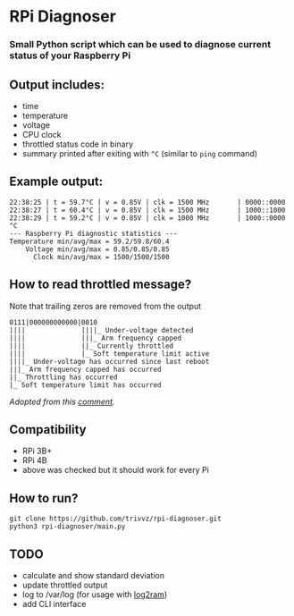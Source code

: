 # RPi Diagnoser

### Small Python script which can be used to diagnose current status of your Raspberry Pi

## Output includes:
- time
- temperature
- voltage
- CPU clock
- throttled status code in binary
- summary printed after exiting with `^C` (similar to `ping` command)

## Example output:
```
22:38:25 | t = 59.7°C | v = 0.85V | clk = 1500 MHz       | 0000::0000
22:38:27 | t = 60.4°C | v = 0.85V | clk = 1500 MHz       | 1000::1000
22:38:29 | t = 59.2°C | v = 0.85V | clk = 1000 MHz       | 1000::0000
^C
--- Raspberry Pi diagnostic statistics ---
Temperature min/avg/max = 59.2/59.8/60.4
    Voltage min/avg/max = 0.85/0.85/0.85
      Clock min/avg/max = 1500/1500/1500
```

## How to read throttled message?
Note that trailing zeros are removed from the output

```
0111|000000000000|0010
||||              ||||_ Under-voltage detected
||||              |||_ Arm frequency capped
||||              ||_ Currently throttled
||||              |_ Soft temperature limit active
||||_ Under-voltage has occurred since last reboot
|||_ Arm frequency capped has occurred
||_ Throttling has occurred
|_ Soft temperature limit has occurred
```
*Adopted from this [comment](https://github.com/raspberrypi/firmware/commit/404dfef3b364b4533f70659eafdcefa3b68cd7ae#commitcomment-31620480).*

## Compatibility
- RPi 3B+
- RPi 4B
- above was checked but it should work for every Pi

## How to run?
```
git clone https://github.com/trivvz/rpi-diagnoser.git
python3 rpi-diagnoser/main.py
```

## TODO
- calculate and show standard deviation
- update throttled output
- log to /var/log (for usage with [log2ram](https://github.com/azlux/log2ram))
- add CLI interface
